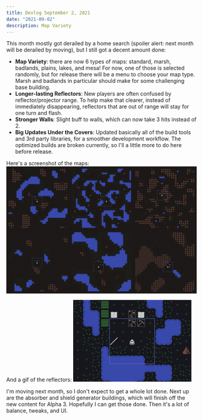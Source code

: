 ```yaml
---
title: Devlog September 2, 2021
date: "2021-09-02"
description: Map Variety
---
```


This month mostly got derailed by a home search (spoiler alert: next month will be derailed by moving), but I still got a decent amount done:

- **Map Variety**: there are now 6 types of maps: standard, marsh, badlands, plains, lakes, and mesa! For now, one of those is selected randomly, but for release there will be a menu to choose your map type. Marsh and badlands in particular should make for some challenging base building.
- **Longer-lasting Reflectors**: New players are often confused by reflector/projector range. To help make that clearer, instead of immediately disappearing, reflectors that are out of range will stay for one turn and flash.
- **Stronger Walls**: Slight buff to walls, which can now take 3 hits instead of 2.
- **Big Updates Under the Covers**: Updated basically all of the build tools and 3rd party libraries, for a smoother development workflow. The optimized builds are broken currently, so I'll a little more to do here before release.


Here's a screenshot of the maps:
![maps](./maps.png)

And a gif of the reflectors:
![reflector](./reflector-delay.gif)

I'm moving next month, so I don't expect to get a whole lot done. Next up are the absorber and shield generator buildings, which will finish off the new content for Alpha 3. Hopefully I can get those done. Then it's a lot of balance, tweaks, and UI.
